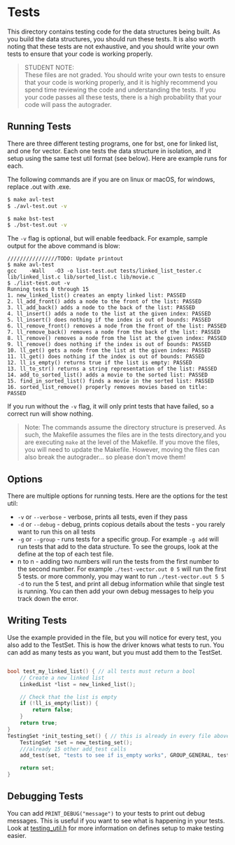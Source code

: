 # Tests

This directory contains testing code for the data structures being built. As you build the data structures, you should run these tests. It is also worth noting that these tests are not exhaustive, and you should write your own tests to ensure that your code is working properly.

> STUDENT NOTE:   
> These files are not graded. You should write your own tests to ensure that your code is working properly, and it is highly recommend you spend time reviewing the code and understanding the tests. If you your code passes all these tests, there is a high probability that your code will pass the autograder. 

## Running Tests

There are three different testing programs, one for bst, one for linked list, and one for vector. Each one
tests the data structure in isolation, and it setup using the same test util format (see below). Here are example runs for each.

The following commands are if you are on linux or macOS, for windows, replace .out with .exe.


```bash
$ make avl-test
$ ./avl-test.out -v
```


```bash
$ make bst-test
$ ./bst-test.out -v
```

The `-v` flag is optional, but will enable feedback. For example, sample output for the above command is blow:

```
////////////////TODO: Update printout
$ make avl-test
gcc    -Wall   -O3 -o list-test.out tests/linked_list_tester.c lib/linked_list.c lib/sorted_list.c lib/movie.c
$ ./list-test.out -v
Running tests 0 through 15
1. new_linked_list() creates an empty linked list: PASSED
2. ll_add_front() adds a node to the front of the list: PASSED
3. ll_add_back() adds a node to the back of the list: PASSED
4. ll_insert() adds a node to the list at the given index: PASSED
5. ll_insert() does nothing if the index is out of bounds: PASSED
6. ll_remove_front() removes a node from the front of the list: PASSED
7. ll_remove_back() removes a node from the back of the list: PASSED
8. ll_remove() removes a node from the list at the given index: PASSED
9. ll_remove() does nothing if the index is out of bounds: PASSED
10. ll_get() gets a node from the list at the given index: PASSED
11. ll_get() does nothing if the index is out of bounds: PASSED
12. ll_is_empty() returns true if the list is empty: PASSED
13. ll_to_str() returns a string representation of the list: PASSED
14. add_to_sorted_list() adds a movie to the sorted list: PASSED
15. find_in_sorted_list() finds a movie in the sorted list: PASSED
16. sorted_list_remove() properly removes movies based on title: PASSED
```

If you run without the `-v` flag, it will only print tests that have failed, so a correct run will 
show nothing.


> Note: The commands assume the directory structure is preserved. As such, the Makefile assumes the files are in the tests directory,and you are executing `make` at the level of the Makefile. If you move the files, you will need to update the Makefile. However, moving the files can also break the autograder... so please don't move them!
>


## Options
There are multiple options for running tests. Here are the options for the test util:

* `-v` or `--verbose` - verbose, prints all tests, even if they pass
* `-d` or `--debug` - debug, prints copious details about the tests - you rarely want to run this on all tests
* `-g` or `--group` - runs tests for a specific group. For example `-g add` will run tests that add to the data structure. To see the groups, look at the define at the top of each test file. 
* n to n  - adding two numbers will run the tests from the first number to the second number. For example `./test-vector.out 0 5` will run the first 5 tests. or more commonly, you may want to run `./test-vector.out 5 5 -d` to run the 5 test, and print all debug information while that single test is running. You can then add your own debug messages to help you track down the error.


## Writing Tests
Use the example provided in the file, but you will notice for every test, you also add to the TestSet. This is how the driver knows what tests to run. You can add as many tests as you want, but you must add them to the TestSet. 

```c

bool test_my_linked_list() { // all tests must return a bool
    // Create a new linked list
    LinkedList *list = new_linked_list();

    // Check that the list is empty
    if (!ll_is_empty(list)) {
        return false;
    }
    return true;
}
TestingSet *init_testing_set() { // this is already in every file above the main
    TestingSet *set = new_testing_set();
    ///already 15 other add_test calls
    add_test(set, "tests to see if is_empty works", GROUP_GENERAL, test_my_linked_list);

    return set;
}
```


## Debugging Tests

You can add `PRINT_DEBUG("message")` to your tests to print out debug messages. This is useful if you want to see what is happening in your tests. Look at [testing_util.h](testing_util.h) for more information on defines setup to make testing easier. 
